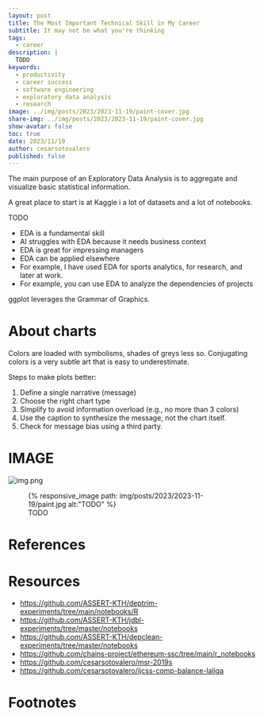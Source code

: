 ```yaml
---
layout: post
title: The Most Important Technical Skill in My Career
subtitle: It may not be what you're thinking
tags: 
  - career
description: |
  TODO
keywords:
  - productivity
  - career success
  - software engineering
  - exploratory data analysis
  - research
image: ../img/posts/2023/2023-11-19/paint-cover.jpg
share-img: ../img/posts/2023/2023-11-19/paint-cover.jpg
show-avatar: false
toc: true
date: 2023/11/19
author: cesarsotovalero
published: false
---
```


The main purpose of an Exploratory Data Analysis is to aggregate and visualize basic statistical information.

[//]: # (My writing process:)
[//]: # (I start with 3 questions at the top:)
[//]: # (- What problem am I solving?)
[//]: # (- What are the benefits of solving it?)
[//]: # (- What emotion am I generating?)
[//]: # (From these questions, I create:)
[//]: # (- At least 5 headlines)
[//]: # (- The bullet point summary)
[//]: # (Then I fill in the details.)

A great place to start is at Kaggle i a lot of datasets and a lot of notebooks.

TODO

- EDA is a fundamental skill
- AI struggles with EDA because it needs business context
- EDA is great for impressing managers
- EDA can be applied elsewhere
- For example, I have used EDA for sports analytics, for research, and later at work.
- For example, you can use EDA to analyze the dependencies of projects


ggplot leverages the Grammar of Graphics. 

# About charts

Colors are loaded with symbolisms, shades of greys less so.
Conjugating colors is a very subtle art that is easy to underestimate.

Steps to make plots better:
1. Define a single narrative (message)
2. Choose the right chart type
3. Simplify to avoid information overload (e.g., no more than 3 colors)
4. Use the caption to synthesize the message, not the chart itself. 
5. Check for message bias using a third party.

# IMAGE

![img.png](img.png)

<figure class="jb_picture">
  {% responsive_image path: img/posts/2023/2023-11-19/paint.jpg alt:"TODO" %}
  <figcaption class="stroke"> 
    TODO
  </figcaption>
</figure>


# References 


# Resources

- https://github.com/ASSERT-KTH/deptrim-experiments/tree/main/notebooks/R
- https://github.com/ASSERT-KTH/jdbl-experiments/tree/master/notebooks
- https://github.com/ASSERT-KTH/depclean-experiments/tree/master/notebooks
- https://github.com/chains-project/ethereum-ssc/tree/main/r_notebooks
- https://github.com/cesarsotovalero/msr-2019s
- https://github.com/cesarsotovalero/ijcss-comp-balance-laliga


# Footnotes



